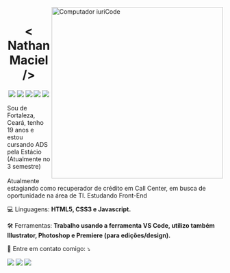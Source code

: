 <img src="https://raw.githubusercontent.com/MicaelliMedeiros/micaellimedeiros/master/image/computer-illustration.png" min-width="400px" max-width="400px" width="400px" align="right" alt="Computador iuriCode">

<h1 align="center">< Nathan Maciel /> </h1>

<p align="center">
<img src="https://img.shields.io/badge/%E2%AD%90-Follow-red"/>
<img src="https://img.shields.io/badge/-Front--end%20Developer-gray">
<img src="https://img.shields.io/badge/-HTML5-orange">
<img src="https://img.shields.io/badge/-CSS3-blue">
<img src="https://img.shields.io/badge/-JS-yellow">
</p>
<p dir="center">
<a target="_blank" rel="noopener noreferrer nofollow" href="">
</a>
</p>

<p align="left"> 
  Sou de Fortaleza, Ceará, tenho 19 anos e estou cursando ADS pela Estácio (Atualmente no 3 semestre)<br><br>
  Atualmente estagiando como recuperador de crédito em Call Center, em busca de oportunidade na área de TI. Estudando Front-End
</p>

<p align="left">
  💻 Linguagens: <strong>HTML5, CSS3 e Javascript.</strong>
</p>

<p align="left">
  🛠️ Ferramentas: <strong>Trabalho usando a ferramenta VS Code, utilizo também Illustrator, Photoshop e Premiere (para edições/design).</strong>
</p>

<p align="left">
  💌 Entre em contato comigo: ⤵️
</p>

<p align="left">
  <a href="#" alt="Gmail">
  <img src="https://img.shields.io/badge/-Gmail-FF0000?style=flat-square&labelColor=FF0000&logo=gmail&logoColor=white&link=mailto:nathanmacielviana123456@gmail.com" /></a>

  <a href="#" alt="Linkedin">
  <img src="https://img.shields.io/badge/-Linkedin-0e76a8?style=flat-square&logo=Linkedin&logoColor=white&link=https://www.linkedin.com/in/nathan-maciel-viana-104b35241/" /></a>

  <a href="#" alt="WhatsApp">
  <img src="https://img.shields.io/badge/-WhatsApp-25d366?style=flat-square&labelColor=25d366&logo=whatsapp&logoColor=white&link=https://web.whatsapp.com/send?phone=85988167997"/></a>

</p>  
